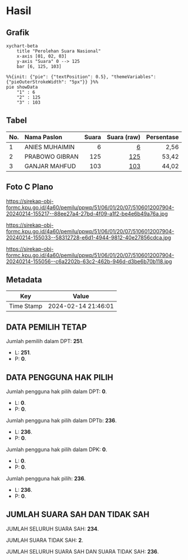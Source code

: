 # Hasil

## Grafik

```mermaid
xychart-beta
    title "Perolehan Suara Nasional"
    x-axis [01, 02, 03]
    y-axis "Suara" 0 --> 125
    bar [6, 125, 103]
```

```mermaid
%%{init: {"pie": {"textPosition": 0.5}, "themeVariables": {"pieOuterStrokeWidth": "5px"}} }%%
pie showData
    "1" : 6
    "2" : 125
    "3" : 103
```

## Tabel

| No. | Nama Paslon    | Suara | Suara (raw) | Persentase |
|:--- |:-------------- | -----:| -----------:| ----------:|
| 1   | ANIES MUHAIMIN | 6     | [6][p-1]    | 2,56       |
| 2   | PRABOWO GIBRAN | 125   | [125][p-2]  | 53,42      |
| 3   | GANJAR MAHFUD  | 103   | [103][p-3]  | 44,02      |


[p-1]: https://github.com/gigit-pemilu/pemilu-2024/blob/main/pilpres/hitung-suara/sub/51-bali/sub/06-bangli/sub/01-susut/sub/2007-tiga/sub/904-tps/sub/paslon-1.txt
[p-2]: https://github.com/gigit-pemilu/pemilu-2024/blob/main/pilpres/hitung-suara/sub/51-bali/sub/06-bangli/sub/01-susut/sub/2007-tiga/sub/904-tps/sub/paslon-2.txt
[p-3]: https://github.com/gigit-pemilu/pemilu-2024/blob/main/pilpres/hitung-suara/sub/51-bali/sub/06-bangli/sub/01-susut/sub/2007-tiga/sub/904-tps/sub/paslon-3.txt

## Foto C Plano

https://sirekap-obj-formc.kpu.go.id/4a60/pemilu/ppwp/51/06/01/20/07/5106012007904-20240214-155217--88ee27a4-27bd-4f09-a1f2-be4e6b49a76a.jpg

https://sirekap-obj-formc.kpu.go.id/4a60/pemilu/ppwp/51/06/01/20/07/5106012007904-20240214-155033--58312728-e6d1-4944-9812-40e27856cdca.jpg

https://sirekap-obj-formc.kpu.go.id/4a60/pemilu/ppwp/51/06/01/20/07/5106012007904-20240214-155056--c6a2202b-63c2-462b-946d-d3be6b70b118.jpg


## Metadata

| Key        | Value               |
| ---------- | ------------------- |
| Time Stamp | 2024-02-14 21:46:01 |


## DATA PEMILIH TETAP

Jumlah pemilih dalam DPT: **251**.
 * L: **251**.
 * P: **0**.

## DATA PENGGUNA HAK PILIH

Jumlah pengguna hak pilih dalam DPT: **0**.
 * L: **0**.
 * P: **0**.

Jumlah pengguna hak pilih dalam DPTb: **236**.
 * L: **236**.
 * P: **0**.

Jumlah pengguna hak pilih dalam DPK: **0**.
 * L: **0**.
 * P: **0**.

Jumlah pengguna hak pilih: **236**.
 * L: **236**.
 * P: **0**.

## JUMLAH SUARA SAH DAN TIDAK SAH

JUMLAH SELURUH SUARA SAH: **234**.

JUMLAH SUARA TIDAK SAH: **2**.

JUMLAH SELURUH SUARA SAH DAN SUARA TIDAK SAH: **236**.


